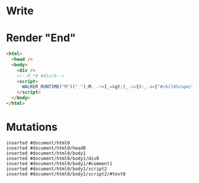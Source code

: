 # Write
  <div></div><!--M_*0 #div/0--><script>WALKER_RUNTIME("M")("_");M._.r=[_=>(_.c={0:_.a={"#childScope/1":_.b={}},1:_.b},_.b.el=_._["__tests__/template.marko_0/#div"](_.a),_.c),1,"__tests__/components/hello-setter.marko_0_el",0];M._.w()</script>


# Render "End"
```html
<html>
  <head />
  <body>
    <div />
    <!--M_*0 #div/0-->
    <script>
      WALKER_RUNTIME("M")("_");M._.r=[_=&gt;(_.c={0:_.a={"#childScope/1":_.b={}},1:_.b},_.b.el=_._["__tests__/template.marko_0/#div"](_.a),_.c),1,"__tests__/components/hello-setter.marko_0_el",0];M._.w()
    </script>
  </body>
</html>
```

# Mutations
```
inserted #document/html0
inserted #document/html0/head0
inserted #document/html0/body1
inserted #document/html0/body1/div0
inserted #document/html0/body1/#comment1
inserted #document/html0/body1/script2
inserted #document/html0/body1/script2/#text0
```